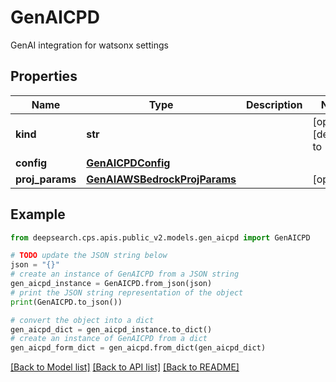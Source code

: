 # GenAICPD

GenAI integration for watsonx settings

## Properties

Name | Type | Description | Notes
------------ | ------------- | ------------- | -------------
**kind** | **str** |  | [optional] [default to 'cpd']
**config** | [**GenAICPDConfig**](GenAICPDConfig.md) |  | 
**proj_params** | [**GenAIAWSBedrockProjParams**](GenAIAWSBedrockProjParams.md) |  | [optional] 

## Example

```python
from deepsearch.cps.apis.public_v2.models.gen_aicpd import GenAICPD

# TODO update the JSON string below
json = "{}"
# create an instance of GenAICPD from a JSON string
gen_aicpd_instance = GenAICPD.from_json(json)
# print the JSON string representation of the object
print(GenAICPD.to_json())

# convert the object into a dict
gen_aicpd_dict = gen_aicpd_instance.to_dict()
# create an instance of GenAICPD from a dict
gen_aicpd_form_dict = gen_aicpd.from_dict(gen_aicpd_dict)
```
[[Back to Model list]](../README.md#documentation-for-models) [[Back to API list]](../README.md#documentation-for-api-endpoints) [[Back to README]](../README.md)



